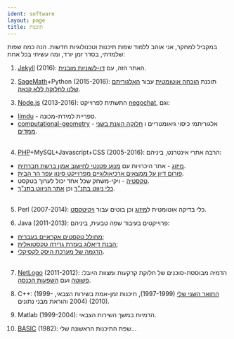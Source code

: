 ```yaml
---
ident: software
layout: page
title: תיכנות
---
```

במקביל למחקר, אני אוהב ללמוד שפות תיכנות וטכנולוגיות חדשות. הנה כמה שפות שלמדתי, בסדר זמן יורד, ומה עשיתי בכל אחת:

1. [Jekyll][Jek1] <span dir='ltr'>(2016)</span>: האתר הזה, עם  [דו-לשוניות מובנית][Jek2].

2. [SageMath][S1]+Python <span dir='ltr'>(2015-2016)</span>: תוכנת [הוכחה אוטומטית][S2] עבור [האלגוריתם שלנו לחלוקה ללא קנאה][S3].

3. [Node.js][N1] <span dir='ltr'>(2013-2016)</span>: התשתית לפרוייקט [negochat][N3], וגם:
  * [limdu][N2] - ספריית למידת-מכונה.
  * [computational-geometry][N4] - אלגוריתמי כיסוי גיאומטריים ו [חלוקה הוגנת בשני ממדים][N5].
<br/><br/>

4. [PHP][P1]+MySQL+Javascript+CSS <span dir='ltr'>(2005-2016)</span>: הרבה אתרי אינטרנט, ביניהם:
  * [מיזוג][P2] - אתר היכרויות עם  [מנוע פטנטי לחישוב אמון ברשת חברתית][pat].
  * [פורום דיון על ממצאים ארכיאולוגיים מפרוייקט סינון עפר הר הבית][P3].
  * [טקסטיה][P4] - ויקי-משחק שכל אחד יכול לערוך בטקסט.
  * [כלי ניווט בתנ"ך][P5] וכן [אתר הניווט בתנ"ך][P7].
<br/><br/>

5. Perl <span dir='ltr'>(2007-2014)</span>: כלי בדיקה אוטומטית ל[מיזוג][P2] וכן בוטים עבור [ויקיטקסט][HW].

6. Java <span dir='ltr'>(2011-2013)</span>: פרוייקטים בעיבוד שפה טבעית, ביניהם:
  * [מחולל טקסטים אקראיים בעברית][J2];
  * [הבנת דיאלוג בעזרת גרירה טקסטואלית][J3];
  * [הדגמה של מערכת היסק לקסיקלי][J4].
<br/><br/>

7. [NetLogo][L1] <span dir='ltr'>(2011-2012)</span>: הדמיה מבוססת-סוכנים של חלוקת קרקעות ומצוות היובל: 
 [פשוטה][L2] ועם [השפעות הכנסה][L3].

8. C++: 
[התואר השני שלי][C2] <span dir='ltr'>(1997-1999)</span>,
 תיכנות זמן-אמת בשירות הצבאי, <span dir='ltr'>(1999-2004)</span> והוראת מבני נתונים <span dir='ltr'>(2010)</span>.

9. Matlab <span dir='ltr'>(1999-2004)</span>: הדמיות במשך השירות הצבאי.

10. [BASIC][B1] <span dir='ltr'>(1982)</span>: שפת התיכנות הראשונה שלי...

[Jek1]: http://jekyllrb.com/
[Jek2]: https://www.sylvaindurand.org/making-jekyll-multilingual/
[S1]: http://www.sagemath.org/
[S2]: https://github.com/erelsgl/envy-free
[S3]: http://arxiv.org/abs/1511.02599
[N1]: https://nodejs.org/en/
[N2]: https://github.com/erelsgl/limdu
[N3]: {{site.baseurl}}/topics/{{page.lang}}/negochat/
[N4]: https://github.com/erelsgl/computational-geometry
[N5]: {{site.baseurl}}/topics/{{page.lang}}/fairness/
[P1]: http://php.net/
[P2]: http://www.meezoog.com
[P3]: http://www.echad.info/uifinds/
[P4]: https://github.com/erelsgl/textia
[P5]: https://github.com/erelsgl/tnk
[P6]: http://tora.us.fm/tnk1/
[P7]: {{site.baseurl}}/topics/he/tnk/
[pat]: http://appft.uspto.gov/netacgi/nph-Parser?Sect1=PTO2&Sect2=HITOFF&u=%2Fnetahtml%2FPTO%2Fsearch-adv.html&r=1&p=1&f=G&l=50&d=PG01&S1=20100010826.PGNR.&OS=DN/20100010826&RS=DN/20100010826
[C2]: {{site.baseurl}}/topics/{{page.lang}}/hebnlp/
[J2]: https://github.com/erelsgl/parody-generator
[J3]: http://events.eventact.com/afeka/aclp2012/Dialogue%20Natural%20Language%20Understanding_Segal-halevi%20et%20al.pdf
[J4]: http://u.cs.biu.ac.il/~nlp/downloads/publications/85acl13.pdf
[B1]: https://en.wikipedia.org/wiki/Sinclair_BASIC
[L1]: http://ccl.northwestern.edu/netlogo/
[L2]: http://ccl.northwestern.edu/netlogo/models/community/land-random
[L3]: http://ccl.northwestern.edu/netlogo/models/community/land-income
[HW]: http://he.wikisource.org

